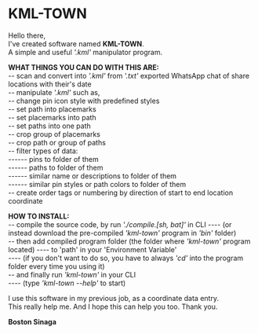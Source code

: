 # KML-TOWN

Hello there,</br>
I've created software named **KML-TOWN**.</br>
A simple and useful *'.kml'* manipulator program.</br>

**WHAT THINGS YOU CAN DO WITH THIS ARE:**</br>
-- scan and convert into *'.kml'* from *'.txt'* exported WhatsApp chat of share locations with their's date</br>
-- manipulate *'.kml'* such as,</br>
-- change pin icon style with predefined styles</br>
-- set path into placemarks</br>
-- set placemarks into path</br>
-- set paths into one path</br>
-- crop group of placemarks</br>
-- crop path or group of paths</br>
-- filter types of data:</br>
------ pins to folder of them</br>
------ paths to folder of them</br>
------ similar name or descriptions to folder of them</br>
------ similar pin styles or path colors to folder of them</br>
-- create order tags or numbering by direction of start to end location coordinate</br>

**HOW TO INSTALL:**</br>
-- compile the source code, by run *'./compile.[sh, bat]'* in CLI
---- (or instead download the pre-compiled *'kml-town'* program in *'bin'* folder)</br>
-- then add compiled program folder (the folder where *'kml-town'* program located)
---- to 'path' in your 'Environment Variable'</br>
---- (if you don't want to do so, you have to always *'cd'* into the program folder every time you using it)</br>
-- and finally run *'kml-town'* in your CLI</br>
---- (type *'kml-town --help'* to start)</br>

I use this software in my previous job, as a coordinate data entry.</br>
This really help me. And I hope this can help you too. Thank you.</br>

**Boston Sinaga**
